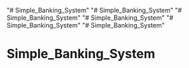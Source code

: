 "# Simple_Banking_System" 
"# Simple_Banking_System" 
"# Simple_Banking_System" 
"# Simple_Banking_System" 
"# Simple_Banking_System" 
"# Simple_Banking_System" 
# Simple_Banking_System
